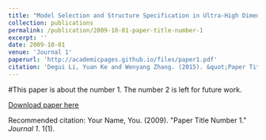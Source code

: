 ```yaml
---
title: "Model Selection and Structure Specification in Ultra-High Dimensional Generalised Semi-Varying Coefficient Models,"
collection: publications
permalink: /publication/2009-10-01-paper-title-number-1
excerpt: ''
date: 2009-10-01
venue: 'Journal 1'
paperurl: 'http://academicpages.github.io/files/paper1.pdf'
citation: 'Degui Li, Yuan Ke and Wenyang Zhang. (2015). &quot;Paper Title Number 1,&quot; <i>Annals of Statistics</i>, 44(3), 1193 &#8211 1233.'
---
```

#This paper is about the number 1. The number 2 is left for future work.

[Download paper here](http://academicpages.github.io/files/paper1.pdf)

Recommended citation: Your Name, You. (2009). "Paper Title Number 1." <i>Journal 1</i>. 1(1).
